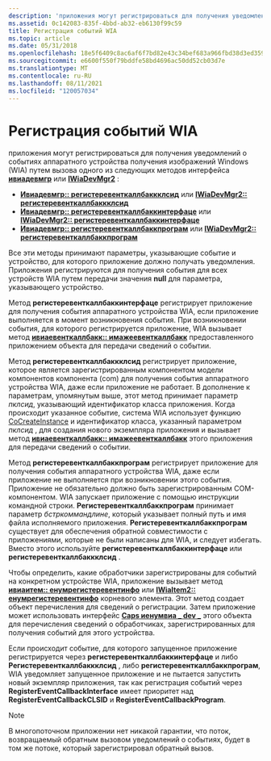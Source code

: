 ```yaml
---
description: 'приложения могут регистрироваться для получения уведомлений о событиях аппаратного устройства получения изображений Windows (WIA) путем вызова одного из следующих методов интерфейса ивиадевмгр или IWiaDevMgr2: ивиадевмгр:: регистеревенткаллбаккклсид или IWiaDevMgr2:: регистеревенткаллбаккклсидивиадевмгр:: RegisterEventCallbackInterface или IWiaDevMgr2:: RegisterEventCallbackInterfaceIWiaDevMgr:: RegisterEventCallbackProgram или IWiaDevMgr2:: RegisterEventCallbackProgram'
ms.assetid: 0c142083-835f-4bbd-ab32-eb6130f99c59
title: Регистрация событий WIA
ms.topic: article
ms.date: 05/31/2018
ms.openlocfilehash: 18e5f6409c8ac6af6f7bd82e43c34bef683a966fbd38d3ed35959ee9a4bc9c73
ms.sourcegitcommit: e6600f550f79bddfe58bd4696ac50dd52cb03d7e
ms.translationtype: MT
ms.contentlocale: ru-RU
ms.lasthandoff: 08/11/2021
ms.locfileid: "120057034"
---
```

# <a name="registering-wia-events"></a>Регистрация событий WIA

приложения могут регистрироваться для получения уведомлений о событиях аппаратного устройства получения изображений Windows (WIA) путем вызова одного из следующих методов интерфейса [**ивиадевмгр**](/windows/desktop/api/wia_xp/nn-wia_xp-iwiadevmgr) или [**IWiaDevMgr2**](-wia-iwiadevmgr2.md) :

-   [**Ивиадевмгр:: регистеревенткаллбаккклсид**](/windows/desktop/api/wia_xp/nf-wia_xp-iwiadevmgr-registereventcallbackclsid) или [ **IWiaDevMgr2:: регистеревенткаллбаккклсид**](-wia-iwiadevmgr2-registereventcallbackclsid.md)
-   [**Ивиадевмгр:: регистеревенткаллбаккинтерфаце**](/windows/desktop/api/wia_xp/nf-wia_xp-iwiadevmgr-registereventcallbackinterface) или [ **IWiaDevMgr2:: регистеревенткаллбаккинтерфаце**](-wia-iwiadevmgr2-registereventcallbackinterface.md)
-   [**Ивиадевмгр:: регистеревенткаллбаккпрограм**](/windows/desktop/api/wia_xp/nf-wia_xp-iwiadevmgr-registereventcallbackprogram) или [ **IWiaDevMgr2:: регистеревенткаллбаккпрограм**](-wia-iwiadevmgr2-registereventcallbackprogram.md)

Все эти методы принимают параметры, указывающие событие и устройство, для которого приложение должно получать уведомления. Приложения регистрируются для получения события для всех устройств WIA путем передачи значения **null** для параметра, указывающего устройство.

Метод **регистеревенткаллбаккинтерфаце** регистрирует приложение для получения события аппаратного устройства WIA, если приложение выполняется в момент возникновения события. При возникновении события, для которого регистрируется приложение, WIA вызывает метод [**ивиаевенткаллбакк:: имажеевенткаллбакк**](/windows/desktop/api/wia_xp/nf-wia_xp-iwiaeventcallback-imageeventcallback) предоставленного приложением объекта для передачи сведений о событии.

Метод **регистеревенткаллбаккклсид** регистрирует приложение, которое является зарегистрированным компонентом модели компонентов компонента (com) для получения события аппаратного устройства WIA, даже если приложение не работает. В дополнение к параметрам, упомянутым выше, этот метод принимает параметр *пклсид*, указывающий идентификатор класса приложения. Когда происходит указанное событие, система WIA использует функцию [CoCreateInstance](/windows/win32/api/combaseapi/nf-combaseapi-cocreateinstance) и идентификатор класса, указанный параметром *пклсид* , для создания нового экземпляра приложения и вызывает метод [**ивиаевенткаллбакк:: имажеевенткаллбакк**](/windows/desktop/api/wia_xp/nf-wia_xp-iwiaeventcallback-imageeventcallback) этого приложения для передачи сведений о событии.

Метод **регистеревенткаллбаккпрограм** регистрирует приложение для получения события аппаратного устройства WIA, даже если приложение не выполняется при возникновении этого события. Приложение не обязательно должно быть зарегистрированным COM-компонентом. WIA запускает приложение с помощью инструкции командной строки. **Регистеревенткаллбаккпрограм** принимает параметр *бстркоммандлине*, который указывает полный путь и имя файла исполняемого приложения. **Регистеревенткаллбаккпрограм** существует для обеспечения обратной совместимости с приложениями, которые не были написаны для WIA, и следует избегать. Вместо этого используйте **регистеревенткаллбаккинтерфаце** или **регистеревенткаллбаккклсид** .

Чтобы определить, какие обработчики зарегистрированы для событий на конкретном устройстве WIA, приложение вызывает метод [**ивиаитем:: енумрегистеревентинфо**](/windows/desktop/api/wia_xp/nf-wia_xp-iwiaitem-enumregistereventinfo) или [**IWiaItem2:: енумрегистеревентинфо**](-wia-iwiaitem2-enumregistereventinfo.md) корневого элемента. Этот метод создает объект перечисления для сведений о регистрации. Затем приложение может использовать интерфейс [**Caps иенумвиа \_ dev \_**](/windows/desktop/api/wia_xp/nn-wia_xp-ienumwia_dev_caps) этого объекта для перечисления сведений о обработчиках, зарегистрированных для получения событий для этого устройства.

Если происходит событие, для которого запущенное приложение регистрируется через **регистеревенткаллбаккинтерфаце** и либо **Регистеревенткаллбаккклсид** , либо **регистеревенткаллбаккпрограм**, WIA уведомляет запущенное приложение и не пытается запустить новый экземпляр приложения, так как регистрация событий через **RegisterEventCallbackInterface** имеет приоритет над **RegisterEventCallbackCLSID** и **RegisterEventCallbackProgram**.

> [!Note]  
> В многопоточном приложении нет никакой гарантии, что поток, возвращаемый обратным вызовом уведомлений о событиях, будет в том же потоке, который зарегистрировал обратный вызов.

 

 

 
